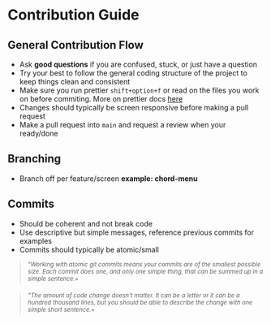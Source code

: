 # Contribution Guide

## General Contribution Flow
- Ask **good questions** if you are confused, stuck, or just have a question
- Try your best to follow the general coding structure of the project to keep things clean and consistent
- Make sure you run prettier `shift+option+f` or read on the files you work on before commiting. More on prettier docs [here](https://prettier.io/docs/en/install)
- Changes should typically be screen responsive before making a pull request
- Make a pull request into `main` and request a review when your ready/done

## Branching
- Branch off per feature/screen **example: chord-menu**

## Commits 
- Should be coherent and not break code
- Use descriptive but simple messages, reference previous commits for examples
- Commits should typically be atomic/small 
><sup>*"Working with atomic git commits means your commits are of the smallest possible size. Each commit does one, and only one simple thing, that can be summed up in a simple sentence.*</sup>"

><sup>*"The amount of code change doesn't matter. It can be a letter or it can be a hundred thousand lines, but you should be able to describe the change with one simple short sentence.*</sup>"
